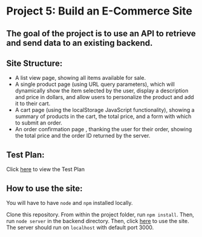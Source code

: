 Project 5: Build an E-Commerce Site
===========================

The goal of the project is to use an API to retrieve and send data to an existing backend.
------------------------------------------------------------------------------------------

Site Structure:
---------------

* A list view page, showing all items available for sale. 
* A single product page (using URL query parameters), which will dynamically show the item selected by the user, display a description and price in dollars, and allow users to personalize the product and add it to their cart. 
* A cart page (using the localStorage JavaScript functionality), showing a summary of products in the cart, the total price, and a form with which to submit an order.
* An order confirmation page , thanking the user for their order, showing the total price and the order ID returned by the server. 

Test Plan:
----------
Click [here](https://docs.google.com/document/d/19DZtJHJH2nqFjnFES78r33d8LOyGKoYEXOfRu9EoTD0/edit?usp=sharing) to view the Test Plan


How to use the site:
--------------------

You will have to have `node` and `npm` installed locally.

Clone this repository. From within the project folder, run `npm install`. Then, run `node server` in the backend directory. Then, click [here](http://127.0.0.1:5500/index.html) to use the site. The server should run on `localhost` with default port 3000. 
